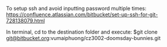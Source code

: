 To setup ssh and avoid inputting password multiple times:
https://confluence.atlassian.com/bitbucket/set-up-ssh-for-git-728138079.html

In terminal, cd to the destination folder and execute:
$git clone git@bitbucket.org:vumaiphuong/cz3002-doomsday-bunnies.git